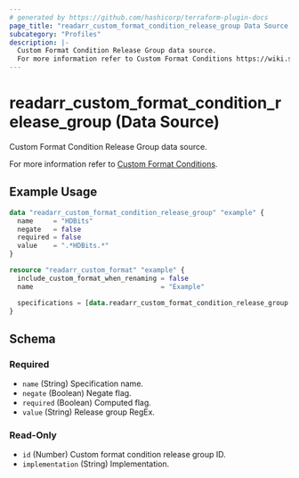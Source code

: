 ```yaml
---
# generated by https://github.com/hashicorp/terraform-plugin-docs
page_title: "readarr_custom_format_condition_release_group Data Source - terraform-provider-readarr"
subcategory: "Profiles"
description: |-
  Custom Format Condition Release Group data source.
  For more information refer to Custom Format Conditions https://wiki.servarr.com/readarr/settings#conditions.
---
```


# readarr_custom_format_condition_release_group (Data Source)

<!-- subcategory:Profiles --> Custom Format Condition Release Group data source.
For more information refer to [Custom Format Conditions](https://wiki.servarr.com/readarr/settings#conditions).

## Example Usage

```terraform
data "readarr_custom_format_condition_release_group" "example" {
  name     = "HDBits"
  negate   = false
  required = false
  value    = ".*HDBits.*"
}

resource "readarr_custom_format" "example" {
  include_custom_format_when_renaming = false
  name                                = "Example"

  specifications = [data.readarr_custom_format_condition_release_group.example]
}
```

<!-- schema generated by tfplugindocs -->
## Schema

### Required

- `name` (String) Specification name.
- `negate` (Boolean) Negate flag.
- `required` (Boolean) Computed flag.
- `value` (String) Release group RegEx.

### Read-Only

- `id` (Number) Custom format condition release group ID.
- `implementation` (String) Implementation.


